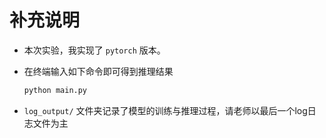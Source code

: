 # 补充说明

- 本次实验，我实现了 `pytorch` 版本。

- 在终端输入如下命令即可得到推理结果

  ```sh
  python main.py
  ```

-  `log_output/` 文件夹记录了模型的训练与推理过程，请老师以最后一个log日志文件为主